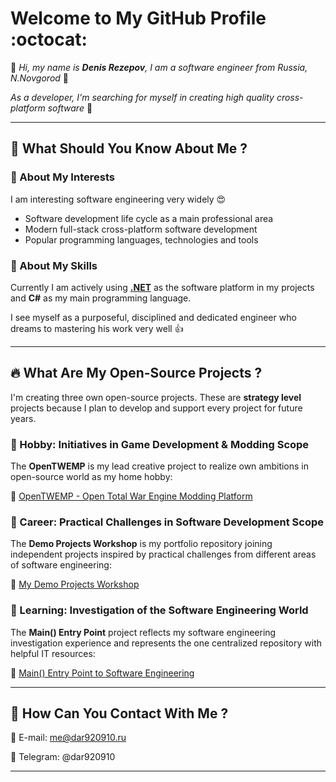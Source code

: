# Welcome to My GitHub Profile :octocat:

:speech_balloon: *Hi, my name is **Denis Rezepov**, I am a software engineer from Russia, N.Novgorod*  :wave:

*As a developer, I'm searching for myself in creating high quality cross-platform software* :rocket:

---

## :loudspeaker: What Should You Know About Me ?

### :telescope: About My Interests

I am interesting software engineering very widely :heart_eyes:

- Software development life cycle as a main professional area
- Modern full-stack cross-platform software development
- Popular programming languages, technologies and tools

### :muscle: About My Skills

Currently I am actively using [**.NET**](https://dotnet.microsoft.com/en-us/) as the software platform in my projects and **C#** as my main programming language.

I see myself as a purposeful, disciplined  and dedicated engineer who dreams to mastering his work very well :+1:

---

## :fire: What Are My Open-Source Projects ?

I'm creating three own open-source projects. These are **strategy level** projects because I plan to develop and support every project for future years.

### :hammer: Hobby: Initiatives in Game Development & Modding Scope

The **OpenTWEMP** is my lead creative project to realize own ambitions in open-source world as my home hobby:

:link: [OpenTWEMP - Open Total War Engine Modding Platform](https://opentwemp.github.io/OpenTWEMP-Website-Project/)

### :wrench: Career: Practical Challenges in Software Development Scope

The **Demo Projects Workshop** is my portfolio repository joining independent projects inspired by practical challenges from different areas of software engineering:

:link: [My Demo Projects Workshop](https://github.com/dar920910/Demo-Projects-Workshop)

### :microscope: Learning: Investigation of the Software Engineering World

The **Main() Entry Point** project reflects my software engineering investigation experience and represents the one centralized repository with helpful IT resources:

:link: [Main() Entry Point to Software Engineering](https://github.com/dar920910/Software-Engineering-Main-Entry-Point)

---

## :speech_balloon: How Can You Contact With Me ?

:email: E-mail: <me@dar920910.ru>

:calling: Telegram: @dar920910

---
